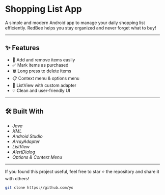 # Shopping List App

A simple and modern Android app to manage your daily shopping list efficiently. RedBee helps you stay organized and never forget what to buy!

---

## ✨ Features

- 📝 Add and remove items easily  
- ✅ Mark items as purchased  
- 🗑 Long press to delete items  
- 📋 Context menu & options menu  
- 📌 ListView with custom adapter  
- 💡 Clean and user-friendly UI

---

## 🛠 Built With

- *Java*
- *XML*
- *Android Studio*
- *ArrayAdapter*
- *ListView*
- *AlertDialog*
- *Options & Context Menu*

---

If you found this project useful, feel free to star ⭐ the repository and share it with others!
   ```bash
   git clone https://github.com/yo
